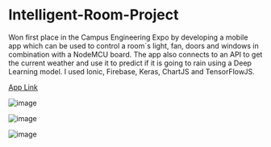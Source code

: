 # Intelligent-Room-Project

Won first place in the Campus Engineering Expo by developing a mobile app which can be used to control a room´s light, fan, doors and windows in combination with a NodeMCU board. The app also connects to an API to get the current weather and use it to predict if it is going to rain using a Deep Learning model. I used Ionic, Firebase, Keras, ChartJS and TensorFlowJS.

[App Link](https://room-app-dc3af.web.app/)

![image](https://user-images.githubusercontent.com/54692916/114967839-cc6e3b00-9e3a-11eb-9e53-931e95580091.png)

![image](https://user-images.githubusercontent.com/54692916/114967906-e90a7300-9e3a-11eb-86f5-ff71dd2437b5.png)

![image](https://user-images.githubusercontent.com/54692916/114967932-f889bc00-9e3a-11eb-8624-be66c376225a.png)
